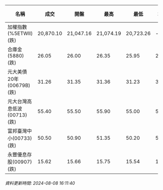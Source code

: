 | 名稱 | 成交 | 開盤 | 最高 | 最低 | 均價 | 成交金額(億) | 昨收 | 漲跌幅 | 漲跌 | 總量 | 昨量 | 振幅 |
| -------- | -------- | -------- | -------- |-------- | -------- | -------- |-------- |-------- |-------- | -------- | -------- |-------- |
|加權指數(%5ETWII) (跌)|20,870.10|21,047.16|21,074.19|20,723.26|-|4,051.83|21,295.28|2.00%|425.18|8,018,756|0|1.65%|
|合庫金(5880) (跌)|26.05|26.00|26.35|25.95|26.13|3.34|26.15|0.38%|0.10|12,794|10,234|1.53%|
|元大美債20年(00679B) (跌)|31.26|31.35|31.36|31.23|31.27|41.82|31.52|0.82%|0.26|133,733|157,382|0.41%|
|元大台灣高息低波(00713) (跌)|55.40|55.50|55.90|55.00|55.58|5.62|55.80|0.72%|0.40|10,106|16,188|1.61%|
|富邦臺灣中小(00733) (跌)|50.50|50.90|51.35|50.20|50.72|1.33|51.20|1.37%|0.70|2,625|3,462|2.25%|
|永豐優息存股(00907) (跌)|15.62|15.66|15.75|15.54|15.65|0.639|15.79|1.08%|0.17|4,087|4,155|1.33%|
###### 資料更新時間: 2024-08-08 16:11:40